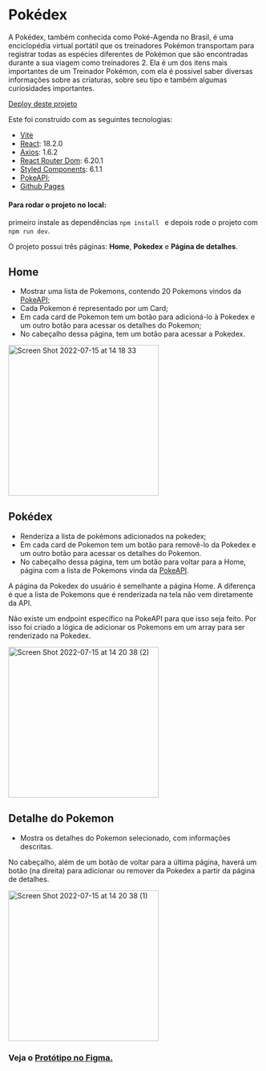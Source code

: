 # Pokédex 

A Pokédex, também conhecida como Poké-Agenda no Brasil, é uma enciclopédia virtual portátil que os treinadores Pokémon transportam para registrar todas as espécies diferentes de Pokémon que são encontradas durante a sua viagem como treinadores 2. Ela é um dos itens mais importantes de um Treinador Pokémon, com ela é possível saber diversas informações sobre as criaturas, sobre seu tipo e também algumas curiosidades importantes.

[Deploy deste projeto](pokedex.webon.surge.sh)


Este foi construído com as seguintes tecnologias:
- [Vite](https://vitejs.dev/)
- [React](https://react.dev/): 18.2.0
- [Axios](https://axios-http.com/ptbr/docs/intro): 1.6.2
- [React Router Dom](https://reactrouter.com/en/main): 6.20.1
- [Styled Components](https://styled-components.com/): 6.1.1
- [PokeAPI](https://pokeapi.co/docs/v2#pokemon);
- [Github Pages](https://pages.github.com/)

#### Para rodar o projeto no local:
primeiro instale as dependências `npm install ` e depois rode o projeto com `npm run dev`.

O projeto possui três páginas: **Home**, **Pokedex** e **Página de detalhes**.


## Home
* Mostrar uma lista de Pokemons, contendo 20 Pokemons vindos da [PokeAPI](https://pokeapi.co/docs/v2#pokemon);
* Cada Pokemon é representado por um Card;
* Em cada card de Pokemon tem um botão para adicioná-lo à Pokedex e um outro botão para acessar os detalhes do Pokemon;
* No cabeçalho dessa página, tem um botão para acessar a Pokedex.
<img width="300" alt="Screen Shot 2022-07-15 at 14 18 33" src="https://github.com/indiomedeiros/pokedex/assets/71137294/052e9e67-9476-4af8-be91-def8d2e11f4e">


## Pokédex
* Renderiza a lista de pokémons adicionados na pokedex;
* Em cada card de Pokemon tem um botão para removê-lo da Pokedex e um outro botão para acessar os detalhes do Pokemon. 
* No cabeçalho dessa página, tem um botão para voltar para a Home, página com a lista de Pokemons vinda da [PokeAPI](https://pokeapi.co/docs/v2#pokemon).

A página da Pokedex do usuário é semelhante a página Home. A diferença é que a lista de Pokemons que é renderizada na tela não vem diretamente da API.

Não existe um endpoint específico na PokeAPI para que isso seja feito. Por isso foi criado a lógica de adicionar os Pokemons em um array para ser renderizado na Pokedex. 

<img width="300" alt="Screen Shot 2022-07-15 at 14 20 38 (2)" src="https://github.com/indiomedeiros/pokedex/assets/71137294/07f95eb8-84a7-4582-b94d-60990b2f60f6">

## Detalhe do Pokemon
* Mostra os detalhes do Pokemon selecionado, com informações descritas.

No cabeçalho, além de um botão de voltar para a última página, haverá um botão (na direita) para adicionar ou remover da Pokedex a partir da página de detalhes.

<img width="300" alt="Screen Shot 2022-07-15 at 14 20 38 (1)" src="https://github.com/indiomedeiros/pokedex/assets/71137294/f2908728-62d3-4d53-b7aa-d79b9ef18676">

### Veja o [Protótipo no Figma.](https://www.figma.com/proto/KseyA2Ofghiek2Cy3ZaDre/Poked%C3%A9x?page-id=0%3A1&node-id=2-2&starting-point-node-id=2%3A2&mode=design&t=Vhr3DYq0v5VN1xsh-1)



